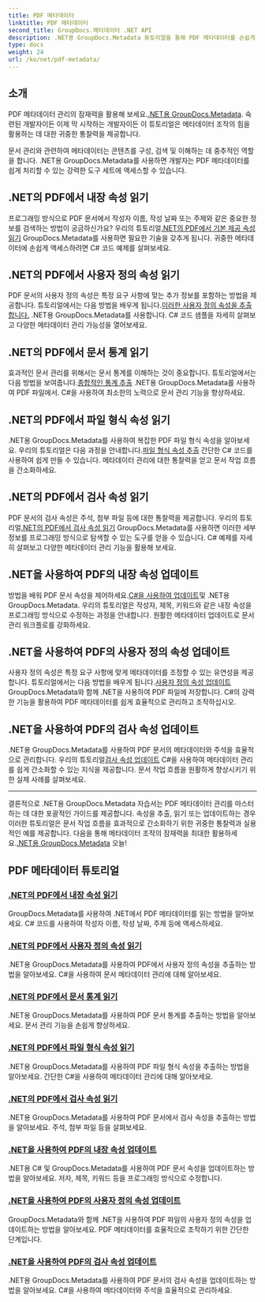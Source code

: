 ```yaml
---
title: PDF 메타데이터
linktitle: PDF 메타데이터
second_title: GroupDocs.메타데이터 .NET API
description: .NET용 GroupDocs.Metadata 튜토리얼을 통해 PDF 메타데이터를 손쉽게 관리하는 방법을 알아보세요. C# 코드를 사용하여 기본 제공 속성과 사용자 지정 속성에 액세스하세요.
type: docs
weight: 24
url: /ko/net/pdf-metadata/
---
```

## 소개

 PDF 메타데이터 관리의 잠재력을 활용해 보세요.[.NET용 GroupDocs.Metadata](https://www.groupdocs.com/products/metadata/net). 숙련된 개발자이든 이제 막 시작하는 개발자이든 이 튜토리얼은 메타데이터 조작의 힘을 활용하는 데 대한 귀중한 통찰력을 제공합니다.

문서 관리와 관련하여 메타데이터는 콘텐츠를 구성, 검색 및 이해하는 데 중추적인 역할을 합니다. .NET용 GroupDocs.Metadata를 사용하면 개발자는 PDF 메타데이터를 쉽게 처리할 수 있는 강력한 도구 세트에 액세스할 수 있습니다.

## .NET의 PDF에서 내장 속성 읽기

 프로그래밍 방식으로 PDF 문서에서 작성자 이름, 작성 날짜 또는 주제와 같은 중요한 정보를 검색하는 방법이 궁금하신가요? 우리의 튜토리얼[.NET의 PDF에서 기본 제공 속성 읽기](./read-built-in-properties-pdfs/) GroupDocs.Metadata를 사용하면 필요한 기술을 갖추게 됩니다. 귀중한 메타데이터에 손쉽게 액세스하려면 C# 코드 예제를 살펴보세요.


## .NET의 PDF에서 사용자 정의 속성 읽기

 PDF 문서의 사용자 정의 속성은 특정 요구 사항에 맞는 추가 정보를 포함하는 방법을 제공합니다. 튜토리얼에서는 다음 방법을 배우게 됩니다.[이러한 사용자 정의 속성을 추출합니다.](./read-custom-properties-pdfs/) .NET용 GroupDocs.Metadata를 사용합니다. C# 코드 샘플을 자세히 살펴보고 다양한 메타데이터 관리 가능성을 열어보세요.


## .NET의 PDF에서 문서 통계 읽기

 효과적인 문서 관리를 위해서는 문서 통계를 이해하는 것이 중요합니다. 튜토리얼에서는 다음 방법을 보여줍니다.[종합적인 통계 추출](./read-document-statistics-pdfs/) .NET용 GroupDocs.Metadata를 사용하여 PDF 파일에서. C#을 사용하여 최소한의 노력으로 문서 관리 기능을 향상하세요.

## .NET의 PDF에서 파일 형식 속성 읽기

.NET용 GroupDocs.Metadata를 사용하여 복잡한 PDF 파일 형식 속성을 알아보세요. 우리의 튜토리얼은 다음 과정을 안내합니다.[파일 형식 속성 추출](./read-file-format-properties-pdfs/) 간단한 C# 코드를 사용하여 쉽게 만들 수 있습니다. 메타데이터 관리에 대한 통찰력을 얻고 문서 작업 흐름을 간소화하세요.

## .NET의 PDF에서 검사 속성 읽기

 PDF 문서의 검사 속성은 주석, 첨부 파일 등에 대한 통찰력을 제공합니다. 우리의 튜토리얼[.NET의 PDF에서 검사 속성 읽기](./read-inspection-properties-pdfs/) GroupDocs.Metadata를 사용하면 이러한 세부 정보를 프로그래밍 방식으로 탐색할 수 있는 도구를 얻을 수 있습니다. C# 예제를 자세히 살펴보고 다양한 메타데이터 관리 기능을 활용해 보세요.

## .NET을 사용하여 PDF의 내장 속성 업데이트

 방법을 배워 PDF 문서 속성을 제어하세요.[C#을 사용하여 업데이트](./update-built-in-properties-pdfs/)및 .NET용 GroupDocs.Metadata. 우리의 튜토리얼은 작성자, 제목, 키워드와 같은 내장 속성을 프로그래밍 방식으로 수정하는 과정을 안내합니다. 원활한 메타데이터 업데이트로 문서 관리 워크플로를 강화하세요.

## .NET을 사용하여 PDF의 사용자 정의 속성 업데이트

 사용자 정의 속성은 특정 요구 사항에 맞게 메타데이터를 조정할 수 있는 유연성을 제공합니다. 튜토리얼에서는 다음 방법을 배우게 됩니다.[사용자 정의 속성 업데이트](./update-custom-properties-pdfs/) GroupDocs.Metadata와 함께 .NET을 사용하여 PDF 파일에 저장합니다. C#의 강력한 기능을 활용하여 PDF 메타데이터를 쉽게 효율적으로 관리하고 조작하십시오.

## .NET을 사용하여 PDF의 검사 속성 업데이트

 .NET용 GroupDocs.Metadata를 사용하여 PDF 문서의 메타데이터와 주석을 효율적으로 관리합니다. 우리의 튜토리얼[검사 속성 업데이트](./update-inspection-properties-pdfs/) C#을 사용하여 메타데이터 관리를 쉽게 간소화할 수 있는 지식을 제공합니다. 문서 작업 흐름을 원활하게 향상시키기 위한 실제 사례를 살펴보세요.

----

결론적으로 .NET용 GroupDocs.Metadata 자습서는 PDF 메타데이터 관리를 마스터하는 데 대한 포괄적인 가이드를 제공합니다. 속성을 추출, 읽기 또는 업데이트하는 경우 이러한 튜토리얼은 문서 작업 흐름을 효과적으로 간소화하기 위한 귀중한 통찰력과 실용적인 예를 제공합니다. 다음을 통해 메타데이터 조작의 잠재력을 최대한 활용하세요.[.NET용 GroupDocs.Metadata](https://www.groupdocs.com/products/metadata/net) 오늘!
## PDF 메타데이터 튜토리얼
### [.NET의 PDF에서 내장 속성 읽기](./read-built-in-properties-pdfs/)
GroupDocs.Metadata를 사용하여 .NET에서 PDF 메타데이터를 읽는 방법을 알아보세요. C# 코드를 사용하여 작성자 이름, 작성 날짜, 주제 등에 액세스하세요.
### [.NET의 PDF에서 사용자 정의 속성 읽기](./read-custom-properties-pdfs/)
.NET용 GroupDocs.Metadata를 사용하여 PDF에서 사용자 정의 속성을 추출하는 방법을 알아보세요. C#을 사용하여 문서 메타데이터 관리에 대해 알아보세요.
### [.NET의 PDF에서 문서 통계 읽기](./read-document-statistics-pdfs/)
.NET용 GroupDocs.Metadata를 사용하여 PDF 문서 통계를 추출하는 방법을 알아보세요. 문서 관리 기능을 손쉽게 향상하세요.
### [.NET의 PDF에서 파일 형식 속성 읽기](./read-file-format-properties-pdfs/)
.NET용 GroupDocs.Metadata를 사용하여 PDF 파일 형식 속성을 추출하는 방법을 알아보세요. 간단한 C#을 사용하여 메타데이터 관리에 대해 알아보세요.
### [.NET의 PDF에서 검사 속성 읽기](./read-inspection-properties-pdfs/)
.NET용 GroupDocs.Metadata를 사용하여 PDF 문서에서 검사 속성을 추출하는 방법을 알아보세요. 주석, 첨부 파일 등을 살펴보세요.
### [.NET을 사용하여 PDF의 내장 속성 업데이트](./update-built-in-properties-pdfs/)
.NET용 C# 및 GroupDocs.Metadata를 사용하여 PDF 문서 속성을 업데이트하는 방법을 알아보세요. 저자, 제목, 키워드 등을 프로그래밍 방식으로 수정합니다.
### [.NET을 사용하여 PDF의 사용자 정의 속성 업데이트](./update-custom-properties-pdfs/)
GroupDocs.Metadata와 함께 .NET을 사용하여 PDF 파일의 사용자 정의 속성을 업데이트하는 방법을 알아보세요. PDF 메타데이터를 효율적으로 조작하기 위한 간단한 단계입니다.
### [.NET을 사용하여 PDF의 검사 속성 업데이트](./update-inspection-properties-pdfs/)
.NET용 GroupDocs.Metadata를 사용하여 PDF 문서의 검사 속성을 업데이트하는 방법을 알아보세요. C#을 사용하여 메타데이터와 주석을 효율적으로 관리하세요.
